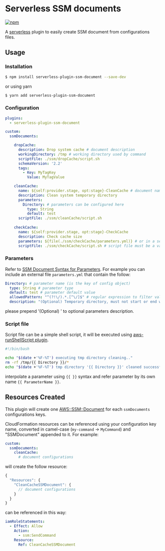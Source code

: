 # Serverless SSM documents

[![npm](https://img.shields.io/npm/v/serverless-plugin-ssm-document.svg)](https://www.npmjs.com/package/serverless-plugin-ssm-document)

A [serverless](https://serverless.com) plugin to easily create SSM document from configurations files.

## Usage

### Installation

```bash
$ npm install serverless-plugin-ssm-document --save-dev
```
or using yarn
```bash
$ yarn add serverless-plugin-ssm-document
```

### Configuration

```yaml
plugins:
  - serverless-plugin-ssm-document

custom:
  ssmDocuments:

    dropCache:
      description: Drop system cache # document description
      workingDirectory: /tmp # working directory used by command
      scriptFile: ./ssm/dropCache/script.sh
      schemaVersion: '2.2'
      tags:
        - Key: MyTagKey
          Value: MyTagValue

    cleanCache:
      name: ${self:provider.stage, opt:stage}-CleanCache # document name, default is key config name (e.g. CleanCache)
      description: Clean system temporary directory 
      parameters: 
        Directory: # parameters can be configured here
          type: String
          default: test
      scriptFile: ./ssm/cleanCache/script.sh
    
    checkCache:
      name: ${self:provider.stage, opt:stage}-CheckCache
      description: Check cache size
      parameters: ${file(./ssm/checkCache/parameters.yml)} # or in a separate file
      scriptFile: ./ssm/checkCache/script.sh # script file must be a valid file path
```

### Parameters

Refer to [SSM Document Syntax for Parameters](https://docs.aws.amazon.com/en_us/systems-manager/latest/userguide/ssm-plugins.html#top-level). For example you can include an external file `parameters.yml` that contain the follow:
```yml
Directory: # parameter name (is the key of config object)
  type: String # parameter type
  default: test # parameter default value
  allowedPattern: "^(?!\/).*.[^\/]$" # regular expression to filter value
  description: "(Optional) Temporary directory, must not start or end with a slash." # parameter description
```
please prepend '(Optional) ' to optional parameters description.

### Script file

Script file can be a simple shell script, it will be executed using [aws-runShellScript plugin](https://docs.aws.amazon.com/en_us/systems-manager/latest/userguide/ssm-plugins.html#aws-runShellScript).
```bash
#!/bin/bash

echo "$(date +'%F-%T') executing tmp directory cleaning.."
rm -rf /tmp/{{ Directory }}/*
echo "$(date +'%F-%T') tmp directory '{{ Directory }}' cleaned successfully!"
```
interpolate a parameter using `{{ }}` syntax and refer parameter by its own name `{{ ParameterName }}`.

## Resources Created

This plugin will create one [AWS::SSM::Document](https://docs.aws.amazon.com/AWSCloudFormation/latest/UserGuide/aws-resource-ssm-document.html) for each `ssmDocuments` configurations keys. 

CloudFormation resources can be referenced using your configuration key name, converted in camel-case (`my-command` -> `MyCommand`) and "SSMDocument" appended to it. For example:
```yaml
custom:
  ssmDocuments:
    cleanCache:
      # document configurations
```
will create the follow resource:
```js
{
  "Resources": {
    "CleanCacheSSMDocument": {
      // document configurations
    }
  }
}
```
can be referenced in this way:
```yaml
iamRoleStatements:
  - Effect: Allow
    Action:
      - ssm:SendCommand
    Resource:
      Ref: CleanCacheSSMDocument
```
